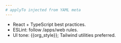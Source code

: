 ```yaml
---
# applyTo injected from YAML meta
---
```

- React + TypeScript best practices.
- ESLint: follow /apps/web rules.
- UI tone: {{org_style}}; Tailwind utilities preferred.
